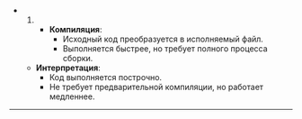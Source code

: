 - 1. - **Компиляция**:
        - Исходный код преобразуется в исполняемый файл.
        - Выполняется быстрее, но требует полного процесса сборки.
    - **Интерпретация**:
        - Код выполняется построчно.
        - Не требует предварительной компиляции, но работает медленнее.

---